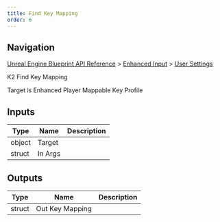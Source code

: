 ```yaml
---
title: Find Key Mapping
order: 6
---
```

## Navigation

[Unreal Engine Blueprint API Reference](https://dev.epicgames.com/documentation/en-us/unreal-engine/BlueprintAPI) > [Enhanced Input](https://dev.epicgames.com/documentation/en-us/unreal-engine/BlueprintAPI/EnhancedInput) > [User Settings](https://dev.epicgames.com/documentation/en-us/unreal-engine/BlueprintAPI/EnhancedInput/UserSettings)

K2 Find Key Mapping

Target is Enhanced Player Mappable Key Profile

## Inputs

| Type | Name | Description |
| --- | --- | --- |
| object | Target |  |
| struct | In Args |  |

## Outputs

| Type | Name | Description |
| --- | --- | --- |
| struct | Out Key Mapping |  |
